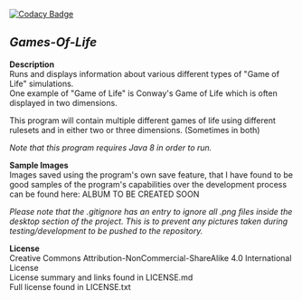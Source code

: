 [![Codacy Badge](https://api.codacy.com/project/badge/grade/b69fdb2183d946268f8a3808c1d8b162)](https://www.codacy.com/app/bigbass1997-website/Games-Of-Life)

_Games-Of-Life_
------
__Description__  
Runs and displays information about various different types of "Game of Life" simulations.  
One example of "Game of Life" is Conway's Game of Life which is often displayed in two dimensions.  
  
This program will contain multiple different games of life using different rulesets and in either two or three dimensions. (Sometimes in both)  
  
*Note that this program requires Java 8 in order to run.*

__Sample Images__  
Images saved using the program's own save feature, that I have found to be good samples of the program's capabilities over the development process can be found here: ALBUM TO BE CREATED SOON  
  
*Please note that the .gitignore has an entry to ignore all .png files inside the desktop section of the project. This is to prevent any pictures taken during testing/development to be pushed to the repository.*

__License__  
Creative Commons Attribution-NonCommercial-ShareAlike 4.0 International License  
License summary and links found in LICENSE.md  
Full license found in LICENSE.txt